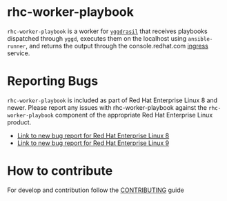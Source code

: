 # rhc-worker-playbook

`rhc-worker-playbook` is a worker for
[`yggdrasil`](https://github.com/RedHatInsights/yggdrasil) that receives
playbooks dispatched through `yggd`, executes them on the localhost using
`ansible-runner`, and returns the output through the console.redhat.com
[ingress](https://console.redhat.com/docs/api/ingress) service.


# Reporting Bugs

`rhc-worker-playbook` is included as part of Red Hat Enterprise Linux 8 and
newer. Please report any issues with rhc-worker-playbook against the
`rhc-worker-playbook` component of the appropriate Red Hat Enterprise Linux
product.

* [Link to new bug report for Red Hat Enterprise Linux 8](https://bugzilla.redhat.com/enter_bug.cgi?product=Red%20Hat%20Enterprise%20Linux%208&component=rhc-worker-playbook)
* [Link to new bug report for Red Hat Enterprise Linux 9](https://bugzilla.redhat.com/enter_bug.cgi?product=Red%20Hat%20Enterprise%20Linux%209&component=rhc-worker-playbook)


# How to contribute

For develop and contribution follow the [CONTRIBUTING](https://github.com/RedHatInsights/rhc-worker-playbook/blob/main/CONTRIBUTING.md) guide
